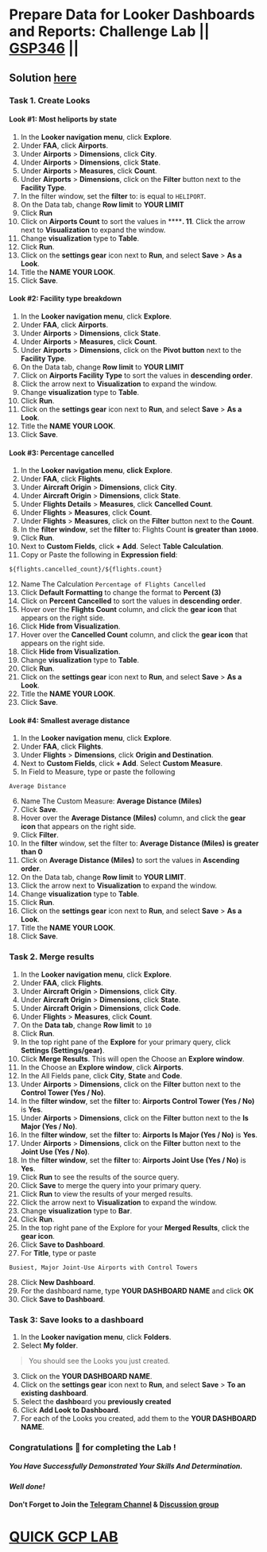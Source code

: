 # Prepare Data for Looker Dashboards and Reports: Challenge Lab || [GSP346](https://www.cloudskillsboost.google/focuses/18116?parent=catalog) ||

## Solution [here]()

### Task 1. Create Looks

#### Look #1: Most heliports by state

1. In the **Looker navigation menu**, click **Explore**.
2. Under **FAA**, click ****Airports****.
3. Under **Airports** > **Dimensions**, click **City**.
4. Under **Airports** > **Dimensions**, click **State**.
5. Under **Airports** > **Measures**, click **Count**.
6. Under **Airports** > **Dimensions**, click on the **Filter** button next to the **Facility Type**.
7. In the filter window, set the **filter** to: is equal to `HELIPORT`.
8. On the Data tab, change **Row limit** to **YOUR LIMIT**
9. Click **Run**
10. Click on **Airports Count** to sort the values in ******.
11**. Click the arrow next to **Visualization** to expand the window.
12. Change **visualization** type to **Table**.
13. Click **Run**.
14. Click on the **settings gear** icon next to **Run**, and select **Save** > **As a Look**.
15. Title the **NAME YOUR LOOK**.
16. Click **Save**.

#### Look #2: Facility type breakdown

1. In the **Looker navigation menu**, click **Explore**.
2. Under **FAA**, click **Airports**.
3. Under **Airports** > **Dimensions**, click **State**.
4. Under **Airports** > **Measures**, click **Count**.
5. Under **Airports** > **Dimensions**, click on the **Pivot button** next to the **Facility Type**.
6. On the Data tab, change **Row limit** to **YOUR LIMIT**
7. Click on **Airports Facility Type** to sort the values in **descending order**.
8. Click the arrow next to **Visualization** to expand the window.
9. Change **visualization** type to **Table**.
10. Click **Run**.
11. Click on the **settings gear** icon next to **Run**, and select **Save** > **As a Look**.
12. Title the **NAME YOUR LOOK**.
13. Click **Save**.

#### Look #3: Percentage cancelled

1. In the **Looker navigation menu**, **click** **Explore**.
2. Under **FAA**, click **Flights**.
3. Under **Aircraft Origin** > **Dimensions**, click **City**.
4. Under **Aircraft Origin** > **Dimensions**, click **State**.
5. Under **Flights Details** > **Measures**, click **Cancelled Count**.
6. Under **Flights** > **Measures**, click **Count**.
7. Under **Flights** > **Measures**, click on the **Filter** button next to the **Count**.
8. In the **filter window**, set the **filter** to: Flights Count **is greater than `10000`**.
9. Click **Run**.
10. Next to **Custom Fields**, click **+ Add**. Select **Table Calculation**.
11. Copy or Paste the following in **Expression field**:
```
${flights.cancelled_count}/${flights.count}
```
12. Name The Calculation `Percentage of Flights Cancelled`
13. Click **Default Formatting** to change the format to **Percent (3)**
14. Click on **Percent Cancelled** to sort the values in **descending order**.
15. Hover over the **Flights Count** column, and click the **gear icon** that appears on the right side.
16. Click **Hide from Visualization**.
17. Hover over the **Cancelled Count** column, and click the **gear icon** that appears on the right side.
18. Click **Hide from Visualization**.
19. Change **visualization** type to **Table**.
20. Click **Run**.
21. Click on the **settings gear** icon next to **Run**, and select **Save** > **As a Look**.
22. Title the **NAME YOUR LOOK**.
23. Click **Save**.

#### Look #4: Smallest average distance

1. In the **Looker navigation menu**, click **Explore**.
2. Under **FAA**, click **Flights**.
3. Under **Flights** > **Dimensions**, click **Origin and Destination**.
4. Next to **Custom Fields**, click **+ Add**. Select **Custom Measure**.
5. In Field to Measure, type or paste the following
```
Average Distance
```
6. Name The Custom Measure: **Average Distance (Miles)**
7. Click **Save**.
8. Hover over the **Average Distance (Miles)** column, and click the **gear icon** that appears on the right side.
9. Click **Filter**.
10. In the **filter** window, set the filter to: **Average Distance (Miles) is greater than 0**
11. Click on **Average Distance (Miles)** to sort the values in **Ascending order**.
12. On the Data tab, change **Row limit** to **YOUR LIMIT**.
13. Click the arrow next to **Visualization** to expand the window.
14. Change **visualization** type to **Table**.
15. Click **Run**.
16. Click on the **settings gear** icon next to **Run**, and select **Save** > **As a Look**.
17. Title the **NAME YOUR LOOK**.
18. Click **Save**.

### Task 2. Merge results

1. In the **Looker navigation menu**, click **Explore**.
2. Under **FAA**, click **Flights**.
3. Under **Aircraft Origin** > **Dimensions**, click **City**.
4. Under **Aircraft Origin** > **Dimensions**, click **State**.
5. Under **Aircraft Origin** > **Dimensions**, click **Code**.
6. Under **Flights** > **Measures**, click **Count**.
7. On the **Data tab**, change **Row limit** to `10`
8. Click **Run**.
9. In the top right pane of the **Explore** for your primary query, click **Settings (Settings/gear)**.
10. Click **Merge Results**. This will open the Choose an **Explore window**.
11. In the Choose an **Explore window**, click **Airports**.
12. In the All Fields pane, click **City**, **State** and **Code**.
13. Under **Airports** > **Dimensions**, click on the **Filter** button next to the **Control Tower (Yes / No)**.
14. In the **filter window**, set the **filter** to: **Airports Control Tower (Yes / No)** is **Yes**.
15. Under **Airports** > **Dimensions**, click on the **Filter** button next to the **Is Major (Yes / No)**.
16. In the **filter window**, set the **filter** to: **Airports Is Major (Yes / No)** is **Yes**.
17. Under **Airports** > **Dimensions**, click on the **Filter** button next to the **Joint Use (Yes / No)**.
18. In the **filter window**, set the **filter** to: **Airports Joint Use (Yes / No)** is **Yes**.
19. Click **Run** to see the results of the source query.
20. Click **Save** to merge the query into your primary query.
21. Click **Run** to view the results of your merged results.
22. Click the arrow next to **Visualization** to expand the window.
23. Change **visualization** type to **Bar**.
24. Click **Run**.
25. In the top right pane of the Explore for your **Merged Results**, click the **gear icon**.
26. Click **Save to Dashboard**.
27. For **Title**, type or paste
```
Busiest, Major Joint-Use Airports with Control Towers
```
28. Click **New Dashboard**.
29. For the dashboard name, type **YOUR DASHBOARD NAME** and click **OK**
30. Click **Save to Dashboard**.

### Task 3: Save looks to a dashboard

1. In the **Looker navigation menu**, click **Folders**.
2. Select **My folder**.
> You should see the Looks you just created.
3. Click on the **YOUR DASHBOARD NAME**.
4. Click on the **settings gear** icon next to **Run**, and select **Save** > **To an existing dashboard**.
5. Select the **dashbo**ard you **previously created**
6. Click **Add Look to Dashboard**.
7. For each of the Looks you created, add them to the **YOUR DASHBOARD NAME**.

### Congratulations 🎉 for completing the Lab !

##### *You Have Successfully Demonstrated Your Skills And Determination.*

#### *Well done!*

#### Don't Forget to Join the [Telegram Channel](https://t.me/quickgcplab) & [Discussion group](https://t.me/quickgcplabchats)

# [QUICK GCP LAB](https://www.youtube.com/@quickgcplab)